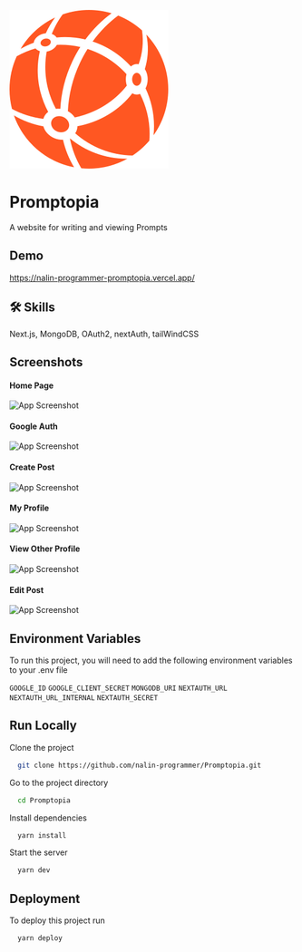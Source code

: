 
![Logo](https://raw.githubusercontent.com/nalin-programmer/Promptopia/1763ab174cd269ddb7203a2e1a452e328b96c452/public/assets/images/logo.svg)


# Promptopia

A website for writing and viewing Prompts


## Demo

https://nalin-programmer-promptopia.vercel.app/

## 🛠 Skills
Next.js, MongoDB, OAuth2, nextAuth, tailWindCSS





## Screenshots

#### Home Page
![App Screenshot](https://github.com/nalin-programmer/Promptopia/blob/main/public/screenshots/Screenshot%202023-11-09%20at%205.44.45%E2%80%AFPM.png?raw=true)
#### Google Auth
![App Screenshot](https://github.com/nalin-programmer/Promptopia/blob/main/public/screenshots/Screenshot%202023-11-09%20at%205.46.53%E2%80%AFPM.png?raw=true)
#### Create Post
![App Screenshot](https://github.com/nalin-programmer/Promptopia/blob/main/public/screenshots/Screenshot%202023-11-09%20at%205.44.59%E2%80%AFPM.png?raw=true)
#### My Profile
![App Screenshot](https://github.com/nalin-programmer/Promptopia/blob/main/public/screenshots/Screenshot%202023-11-09%20at%205.45.24%E2%80%AFPM.png?raw=true)
#### View Other Profile
![App Screenshot](https://github.com/nalin-programmer/Promptopia/blob/main/public/screenshots/Screenshot%202023-11-09%20at%206.14.52%E2%80%AFPM.png?raw=true)
#### Edit Post
![App Screenshot](https://github.com/nalin-programmer/Promptopia/blob/main/public/screenshots/Screenshot%202023-11-09%20at%205.45.37%E2%80%AFPM.png?raw=true)

## Environment Variables

To run this project, you will need to add the following environment variables to your .env file

`GOOGLE_ID`
`GOOGLE_CLIENT_SECRET`
`MONGODB_URI`
`NEXTAUTH_URL`
`NEXTAUTH_URL_INTERNAL`
`NEXTAUTH_SECRET`


## Run Locally

Clone the project

```bash
  git clone https://github.com/nalin-programmer/Promptopia.git
```

Go to the project directory

```bash
  cd Promptopia
```

Install dependencies

```bash
  yarn install
```

Start the server

```bash
  yarn dev
```


## Deployment

To deploy this project run

```bash
  yarn deploy
```

